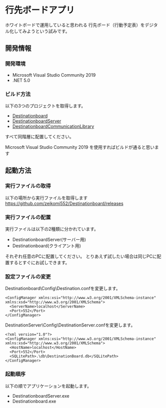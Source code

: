 # 行先ボードアプリ

ホワイトボードで運用していると思われる
行先ボード（行動予定表）をデジタル化してみようという試みです。

## 開発情報
### 開発環境
- Microsoft Visual Studio Community 2019
- .NET 5.0

### ビルド方法

以下の3つのプロジェクトを取得します。
- [Destinationboard](https://github.com/zeikomi552/Destinationboard)
- [DestinationboardServer](https://github.com/zeikomi552/DestinationboardServer)
- [DestinationboardCommunicationLibrary](https://github.com/zeikomi552/DestinationboardCommunicationLibrary)

すべて同階層に配置してください。

Microsoft Visual Studio Community 2019
を使用すればビルドが通ると思います

## 起動方法
### 実行ファイルの取得
以下の場所から実行ファイルを取得します
https://github.com/zeikomi552/Destinationboard/releases

### 実行ファイルの配置
実行ファイルは以下の2種類に分かれています。
- DestinationboardServer(サーバー用)
- Destinationboard(クライアント用)

それぞれ任意のPCに配置してください。
とりあえず試したい場合は同じPCに配置するとすぐにお試しできます。

### 設定ファイルの変更

Destinationboard\Config\Destination.confを変更します。

```
<ConfigManager xmlns:xsi="http://www.w3.org/2001/XMLSchema-instance" xmlns:xsd="http://www.w3.org/2001/XMLSchema">
  <ServerName>localhost</ServerName>
  <Port>552</Port>
</ConfigManager>
```

DestinationServer\Config\DestinationServer.confを変更します。

```
<?xml version="1.0"?>
<ConfigManager xmlns:xsi="http://www.w3.org/2001/XMLSchema-instance" xmlns:xsd="http://www.w3.org/2001/XMLSchema">
  <HostName>localhost</HostName>
  <Port>552</Port>
  <SQLitePath>.\db\DestinationBoard.db</SQLitePath>
</ConfigManager>
```

### 起動順序

以下の順でアプリケーションを起動します。
- DestinationboardServer.exe
- Destinationboard.exe





